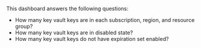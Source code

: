This dashboard answers the following questions:

- How many key vault keys are in each subscription, region, and resource group?
- How many key vault keys are in disabled state?
- How many key vault keys do not have expiration set enabled?
